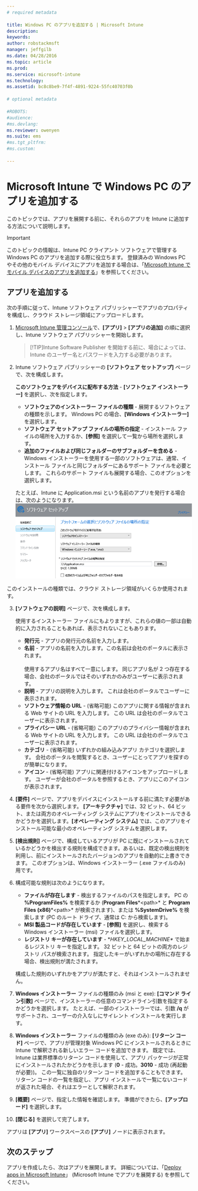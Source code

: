 ```yaml
---
# required metadata

title: Windows PC のアプリを追加する | Microsoft Intune
description:
keywords:
author: robstackmsft
manager: jeffgilb
ms.date: 04/28/2016
ms.topic: article
ms.prod:
ms.service: microsoft-intune
ms.technology:
ms.assetid: bc8c8be9-7f4f-4891-9224-55fc40703f0b

# optional metadata

#ROBOTS:
#audience:
#ms.devlang:
ms.reviewer: owenyen
ms.suite: ems
#ms.tgt_pltfrm:
#ms.custom:

---
```


# Microsoft Intune で Windows PC のアプリを追加する

このトピックでは、アプリを展開する前に、それらのアプリを Intune に追加する方法について説明します。

> [!IMPORTANT]
> このトピックの情報は、Intune PC クライアント ソフトウェアで管理する Windows PC のアプリを追加する際に役立ちます。 登録済みの Windows PC やその他のモバイル デバイスにアプリを追加する場合は、「[Microsoft Intune でモバイル デバイスのアプリを追加する](add-apps-for-mobile-devices-in-microsoft-intune.md)」を参照してください。


## アプリを追加する
次の手順に従って、Intune ソフトウェア パブリッシャーでアプリのプロパティを構成し、クラウド ストレージ領域にアップロードします。

1.  [Microsoft Intune 管理コンソール](https://manage.microsoft.com)で、**[アプリ]** &gt; **[アプリの追加]** の順に選択し、Intune ソフトウェア パブリッシャーを開始します。

    > [!TIP]Intune Software Publisher を開始する前に、場合によっては、Intune のユーザー名とパスワードを入力する必要があります。



2.  Intune ソフトウェア パブリッシャーの **[ソフトウェア セットアップ]** ページで、次を構成します。

    **このソフトウェアをデバイスに配布する方法** - **[ソフトウェア インストーラー]** を選択し、次を指定します。

    - **ソフトウェアのインストーラー ファイルの種類** - 展開するソフトウェアの種類を示します。 Windows PC の場合、**[Windows インストーラー]** を選択します。
    - **ソフトウェア セットアップ ファイルの場所の指定** - インストール ファイルの場所を入力するか、**[参照]** を選択して一覧から場所を選択します。
    - **追加のファイルおよび同じフォルダーのサブフォルダーを含める** - Windows インストーラーを使用する一部のソフトウェアは、通常、インストール ファイルと同じフォルダーにあるサポート ファイルを必要とします。 これらのサポート ファイルも展開する場合、このオプションを選択します。

    たとえば、Intune に Application.msi という名前のアプリを発行する場合は、次のようになります。![PC ソフトウェア パブリッシャー](./media/publisher-for-pc.png)

   このインストールの種類では、クラウド ストレージ領域がいくらか使用されます。

3.  **[ソフトウェアの説明]** ページで、次を構成します。

    使用するインストーラー ファイルにもよりますが、これらの値の一部は自動的に入力されることもあれば、表示されないこともあります。

    - **発行元** - アプリの発行元の名前を入力します。
    - **名前** - アプリの名前を入力します。この名前は会社のポータルに表示されます。<br /><br />使用するアプリ名はすべて一意にします。 同じアプリ名が 2 つ存在する場合、会社のポータルではそのいずれかのみがユーザーに表示されます。
    - **説明** - アプリの説明を入力します。 これは会社のポータルでユーザーに表示されます。
    - **ソフトウェア情報の URL** - (省略可能) このアプリに関する情報が含まれる Web サイトの URL を入力します。 この URL は会社のポータルでユーザーに表示されます。
    - **プライバシー URL** - (省略可能) このアプリのプライバシー情報が含まれる Web サイトの URL を入力します。 この URL は会社のポータルでユーザーに表示されます。
    - **カテゴリ** - (省略可能) いずれかの組み込みアプリ カテゴリを選択します。 会社のポータルを閲覧するとき、ユーザーにとってアプリを探すのが簡単になります。
    - **アイコン** - (省略可能) アプリに関連付けるアイコンをアップロードします。 ユーザーが会社のポータルを参照するとき、アプリにこのアイコンが表示されます。



4.  **[要件]** ページで、アプリをデバイスにインストールする前に満たす必要がある要件を次から選択します。 **[アーキテクチャ]** では、32 ビット、64 ビット、または両方のオペレーティング システムにアプリをインストールできるかどうかを選択します。**[オペレーティング システム]** では、このアプリをインストール可能な最小のオペレーティング システムを選択します。

5.  **[検出規則]** ページで、構成しているアプリが PC に既にインストールされているかどうかを検出する規則を構成できます。あるいは、既定の検出規則を利用し、前にインストールされたバージョンのアプリを自動的に上書きできます。 このオプションは、Windows インストーラー (.exe ファイルのみ) 用です。
6.  
    構成可能な規則は次のようになります。
    - **ファイルが存在します** - 検出するファイルのパスを指定します。 PC の **%ProgramFiles%** を検索するか (**Program Files**\*&lt;path&gt;* と **Program Files (x86)**\*&lt;path&gt;* が検索されます)、または **%SystemDrive%** を検索します (PC のルート ドライブ、通常は C: から検索します)。
    - **MSI 製品コードが存在しています** - **[参照]** を選択し、検索する Windows インストーラー (msi) ファイルを選択します。 
    - **レジストリ キーが存在しています** - **HKEY_LOCAL_MACHINE\** で始まるレジストリ キーを指定します。 32 ビットと 64 ビットの両方のレジストリ パスが検索されます。 指定したキーがいずれかの場所に存在する場合、検出規則が満たされます。

    構成した規則のいずれかをアプリが満たすと、それはインストールされません。

7.  **Windows インストーラー** ファイルの種類のみ (msi と exe): **[コマンド ライン引数]** ページで、インストーラーの任意のコマンドライン引数を指定するかどうかを選択します。 たとえば、一部のインストーラーでは、引数 **/q** がサポートされ、ユーザーの介入なしにサイレント インストールを実行します。

8.  **Windows インストーラー** ファイルの種類のみ (exe のみ): **[リターン コード]** ページで、アプリが管理対象 Windows PC にインストールされるときに Intune で解釈される新しいエラー コードを追加できます。
    既定では、Intune は業界標準のリターン コードを使用して、アプリ パッケージが正常にインストールされたかどうかを示します (**0** - 成功。**3010** - 成功 (再起動が必要))。 この一覧に独自のリターン コードを追加することもできます。 リターン コードの一覧を指定し、アプリ インストールで一覧にないコードが返された場合、それはエラーとして解釈されます。

9.  **[概要]** ページで、指定した情報を確認します。 準備ができたら、**[アップロード]** を選択します。

10. **[閉じる]** を選択して完了します。

アプリは **[アプリ]** ワークスペースの **[アプリ]** ノードに表示されます。

## 次のステップ

アプリを作成したら、次はアプリを展開します。 詳細については、「[Deploy apps in Microsoft Intune](deploy-apps.md)」 (Microsoft Intune でアプリを展開する) を参照してください。

<!--HONumber=Jun16_HO2-->


